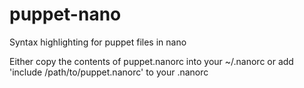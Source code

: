 puppet-nano
===========

Syntax highlighting for puppet files in nano

Either copy the contents of puppet.nanorc into your ~/.nanorc or add 'include /path/to/puppet.nanorc' to your .nanorc
